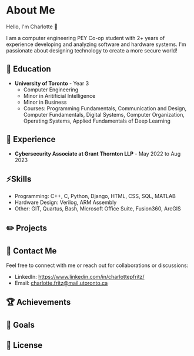 # About Me

Hello, I'm Charlotte 🌼

I am a computer engineering PEY Co-op student with 2+ years of experience developing and analyzing software and hardware systems. I'm passionate about designing technology to create a more secure world!

## 🌟 Education

- **University of Toronto** - Year 3
  - Computer Engineering
  - Minor in Aritificial Intelligence
  - Minor in Business
  - Courses: Programming Fundamentals, Communication and Design, Computer Fundamentals, Digital
Systems, Computer Organization, Operating Systems, Applied Fundamentals of Deep Learning

## 💼 Experience

- **Cybersecurity Associate at Grant Thornton LLP** - May 2022 to Aug 2023


## ⚡️Skills

- Programming: C++, C, Python, Django, HTML, CSS, SQL, MATLAB 
- Hardware Design: Verilog, ARM Assembly
- Other: GIT, Quartus, Bash, Microsoft Office Suite, Fusion360, ArcGIS

## ✏️ Projects

## 🔗 Contact Me

Feel free to connect with me or reach out for collaborations or discussions:

- LinkedIn: https://www.linkedin.com/in/charlottepfritz/
- Email: charlotte.fritz@mail.utoronto.ca

## 🏆 Achievements


## 🌻 Goals


## 📝 License
